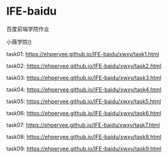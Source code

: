 # IFE-baidu
百度前端学院作业

小薇学院()

task01:
https://ehperyee.github.io/IFE-baidu/xwxy/task1.html

task02:
https://ehperyee.github.io/IFE-baidu/xwxy/task2.html

task03:
https://ehperyee.github.io/IFE-baidu/xwxy/task3.html

task04:
https://ehperyee.github.io/IFE-baidu/xwxy/task4.html

task05:
https://ehperyee.github.io/IFE-baidu/xwxy/task5.html

task06:
https://ehperyee.github.io/IFE-baidu/xwxy/task6.html

task07:
https://ehperyee.github.io/IFE-baidu/xwxy/task7.html

task08:
https://ehperyee.github.io/IFE-baidu/xwxy/task8.html

task09:
https://ehperyee.github.io/IFE-baidu/xwxy/task9.html
